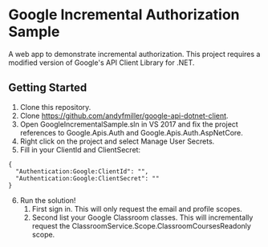 # Google Incremental Authorization Sample
A web app to demonstrate incremental authorization. 
This project requires a modified version of Google's API Client Library for .NET.

## Getting Started
1. Clone this repository.
2. Clone https://github.com/andyfmiller/google-api-dotnet-client.
3. Open GoogleIncrementalSample.sln in VS 2017 and fix the project references to Google.Apis.Auth and Google.Apis.Auth.AspNetCore.
4. Right click on the project and select Manage User Secrets.
5. Fill in your ClientId and ClientSecret:
```
{
  "Authentication:Google:ClientId": "",
  "Authentication:Google:ClientSecret": ""
}
```
6. Run the solution!
    1. First sign in. This will only request the email and profile scopes.
    2. Second list your Google Classroom classes. This will incrementally request the ClassroomService.Scope.ClassroomCoursesReadonly scope.

